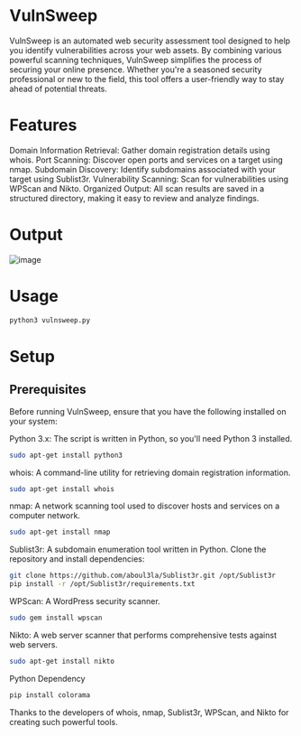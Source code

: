 # VulnSweep

VulnSweep is an automated web security assessment tool designed to help you identify vulnerabilities across your web assets. By combining various powerful scanning techniques, VulnSweep simplifies the process of securing your online presence. Whether you're a seasoned security professional or new to the field, this tool offers a user-friendly way to stay ahead of potential threats.

# Features

Domain Information Retrieval: Gather domain registration details using whois.
Port Scanning: Discover open ports and services on a target using nmap.
Subdomain Discovery: Identify subdomains associated with your target using Sublist3r.
Vulnerability Scanning: Scan for vulnerabilities using WPScan and Nikto.
Organized Output: All scan results are saved in a structured directory, making it easy to review and analyze findings.



# Output
![image](https://github.com/user-attachments/assets/7b95c29f-adeb-4410-93a7-5f6b34988bb1)



# Usage
```bash
python3 vulnsweep.py
```

# Setup
## Prerequisites
Before running VulnSweep, ensure that you have the following installed on your system:

Python 3.x: The script is written in Python, so you'll need Python 3 installed.
```bash
sudo apt-get install python3
```

whois: A command-line utility for retrieving domain registration information.
```bash
sudo apt-get install whois
```

nmap: A network scanning tool used to discover hosts and services on a computer network.
```bash
sudo apt-get install nmap
```

Sublist3r: A subdomain enumeration tool written in Python.
Clone the repository and install dependencies:
```bash
git clone https://github.com/aboul3la/Sublist3r.git /opt/Sublist3r
pip install -r /opt/Sublist3r/requirements.txt
```

WPScan: A WordPress security scanner.
```bash
sudo gem install wpscan
```

Nikto: A web server scanner that performs comprehensive tests against web servers.
```bash
sudo apt-get install nikto
```

Python Dependency
```bash
pip install colorama
```


Thanks to the developers of whois, nmap, Sublist3r, WPScan, and Nikto for creating such powerful tools.
